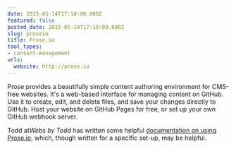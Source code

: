 ```yaml
---
date: 2015-05-14T17:18:00.000Z
featured: false
posted_date: 2015-05-14T17:18:00.000Z
slug: proseio
title: Prose.io
tool_types:
- content-management
urls:
  website: http://prose.io
---
```


Prose provides a beautifully simple content authoring environment for CMS-free websites. It's a web-based interface for managing content on GitHub. Use it to create, edit, and delete files, and save your changes directly to GitHub. Host your website on GitHub Pages for free, or set up your own GitHub webhook server.

Todd at*Webs by Todd* has written some helpful [documentation on using Prose.io](http://www.websbytodd.com/documentation/using-prose/#write-your-post), which, though written for a specific set-up, may be helpful.